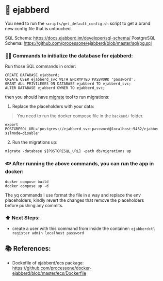 # 💬 ejabberd

You need to run the `scripts/get_default_config.sh` script to get a brand new config file that is untouched.

SQL Schema: https://docs.ejabberd.im/developer/sql-schema/
PostgreSQL Schema: https://github.com/processone/ejabberd/blob/master/sql/pg.sql

### 👨‍💻 Commands to initialize the database for ejabberd:

Run those SQL commands in order:

```
CREATE DATABASE ejabberd;
CREATE USER ejabberd_svc WITH ENCRYPTED PASSWORD 'password';
GRANT ALL PRIVILEGES ON DATABASE ejabberd TO ejabberd_svc;
ALTER DATABASE ejabberd OWNER TO ejabberd_svc;
```

then you should have [migrate](https://github.com/golang-migrate/migrate) tool to run migrations:

1. Replace the placeholders with your data:

> You need to run the docker compose file in the `backend/` folder.

```
export POSTGRESQL_URL='postgres://ejabberd_svc:password@localhost:5432/ejabberd?sslmode=disable'
```

2. Run the migrations up:

```
migrate -database ${POSTGRESQL_URL} -path db/migrations up
```

### 🐟 After running the above commands, you can run the app in docker:

```
docker compose build
docker compose up -d
```

The yq commands I use format the file in a way and replace the env placeholders, kindly revert the changes that remove the placeholders before pushing any commits.

### ⬆️ Next Steps:

- create a user with this command from inside the container: `ejabberdctl register admin localhost password`

## 📚 References:

- Dockefile of ejabberd/ecs package: https://github.com/processone/docker-ejabberd/blob/master/ecs/Dockerfile
